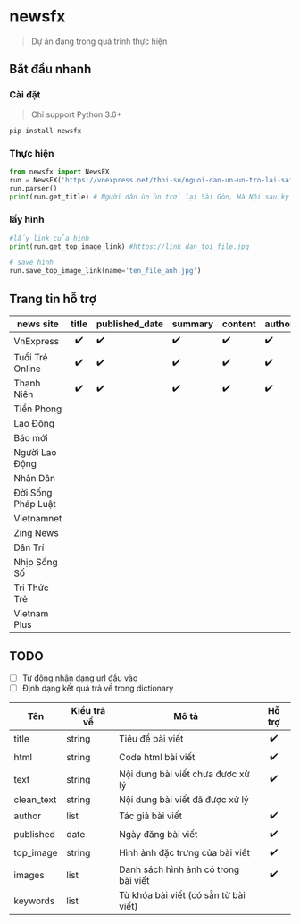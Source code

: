# newsfx
> Dự án đang trong quá trình thực hiện

## Bắt đầu nhanh
### Cài đặt
> Chỉ support Python 3.6+
```
pip install newsfx
```

### Thực hiện
```python
from newsfx import NewsFX
run = NewsFX('https://vnexpress.net/thoi-su/nguoi-dan-un-un-tro-lai-sai-gon-ha-noi-sau-ky-nghi-le-3917122.html')
run.parser()
print(run.get_title) # Người dân ùn ùn trở lại Sài Gòn, Hà Nội sau kỳ nghỉ lễ
```

### lấy hình 

```python 
#lấy link của hình 
print(run.get_top_image_link) #https://link_dan_toi_file.jpg

# save hình 
run.save_top_image_link(name='ten_file_anh.jpg')
```

## Trang tin hỗ trợ

| news site          | title | published_date | summary | content | author | top_image |
|--------------------|:-----:|----------------|---------|---------|--------|-----------|
| VnExpress          | ✔️   |✔️               |✔️        |✔️        |✔️       |  ✔️         |
| Tuổi Trẻ Online    | ✔️   |✔️               |✔️        |✔️        |✔️       | ️️️️️️✔️         |
| Thanh Niên         | ✔️   |✔️               |✔️        |✔️        |✔️       |  ✔️         |
| Tiền Phong         |       |                |         |         |        |           |
| Lao Động           |       |                |         |         |        |           |
| Báo mới            |       |                |         |         |        |           |
| Người Lao Động     |       |                |         |         |        |           |
| Nhân Dân           |       |                |         |         |        |           |
| Đời Sống Pháp Luật |       |                |         |         |        |           |
| Vietnamnet         |       |                |         |         |        |           |
| Zing News          |       |                |         |         |        |           |
| Dân Trí            |       |                |         |         |        |           |
| Nhịp Sống Số       |       |                |         |         |        |           |
| Tri Thức Trẻ       |       |                |         |         |        |           |
| Vietnam Plus       |       |                |         |         |        |           |


## TODO
- [ ] Tự động nhận dạng url đầu vào
- [ ] Định dạng kết quả trả về trong dictionary

|     Tên    	| Kiểu trả về 	|                 Mô tả                 	| Hỗ trợ 	|
|------------	|-------------	|---------------------------------------	|:------:	|
| title      	|    string   	| Tiêu đề bài viết                      	|  ✔️     	|
| html       	|    string   	| Code html bài viết                    	|   ✔️    	|
| text       	|    string   	| Nội dung bài viết chưa được xử lý     	|  ✔️     	|
| clean_text 	|    string   	| Nội dung bài viết đã được xử lý       	|        	|
| author     	|     list    	| Tác giả bài viết                      	|   ✔️    	|
| published  	|     date    	| Ngày đăng bài viết                    	|    ✔️   	|
| top_image  	|    string   	| Hình ảnh đặc trưng của bài viết       	|  ✔️     	|
| images     	|     list    	| Danh sách hình ảnh có trong bài viết  	|   ✔️    	|
| keywords   	|     list    	| Từ khóa bài viết (có sẵn từ bài viết) 	|        	|
